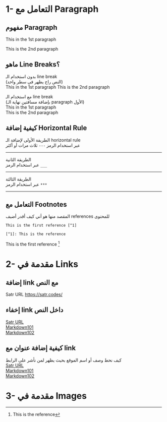 # 1- التعامل مع Paragraph
## مفهوم Paragraph
This in the 1st paragraph

This is the 2nd paragraph

## ماهو Line Breaks؟

بدون استخدام الـ line break  
(النص راح يظهر في سطر واحد)  
This in the 1st paragraph
This is the 2nd paragraph

مع استخدام الـ line break  
(بإضافة مسافتين نهاية الـ paragraph الأول)  
This in the 1st paragraph  
This is the 2nd paragraph

## كيفية إضافة Horizontal Rule
الطريقة الأولى لإضافة الـ horizontal rule  
عبر استخدام الرمز `---` ثلاث مرات أو أكثر

---

الطريقة الثانية  
عبر استخدام الرمز `___`

___

الطريقة الثالثة   
عبر استخدام الرمز `***`

***
## التعامل مع Footnotes
المقصد منها هو أني كيف أقدر أضيف references للمحتوى
```
This is the first reference [^1]

[^1]: This is the reference
```
This is the first reference [^1]

[^1]: This is the reference

# 2- مقدمة في Links
## إضافة link مع النص
Satr URL https://satr.codes/
## إخفاء link داخل النص
[Satr URL](https://satr.codes/)  
[Markdown101](https://satr.codes/courses/mearAaYiwE/view)  
[Markdown102](https://satr.codes/courses/yFGAUKQkYM/view)
## كيفية إضافة عنوان مع link
كيف نحط وصف أو اسم الموقع بحيث يظهر لمن نأشر على الرابط  
[Satr URL](https://satr.codes/ "منصة سَطر")  
[Markdown101](https://satr.codes/courses/mearAaYiwE/view "المستوى الأول للماركداون")  
[Markdown102](https://satr.codes/courses/yFGAUKQkYM/view "المستوى الثاني للماركداون")

# 3- مقدمة في Images
